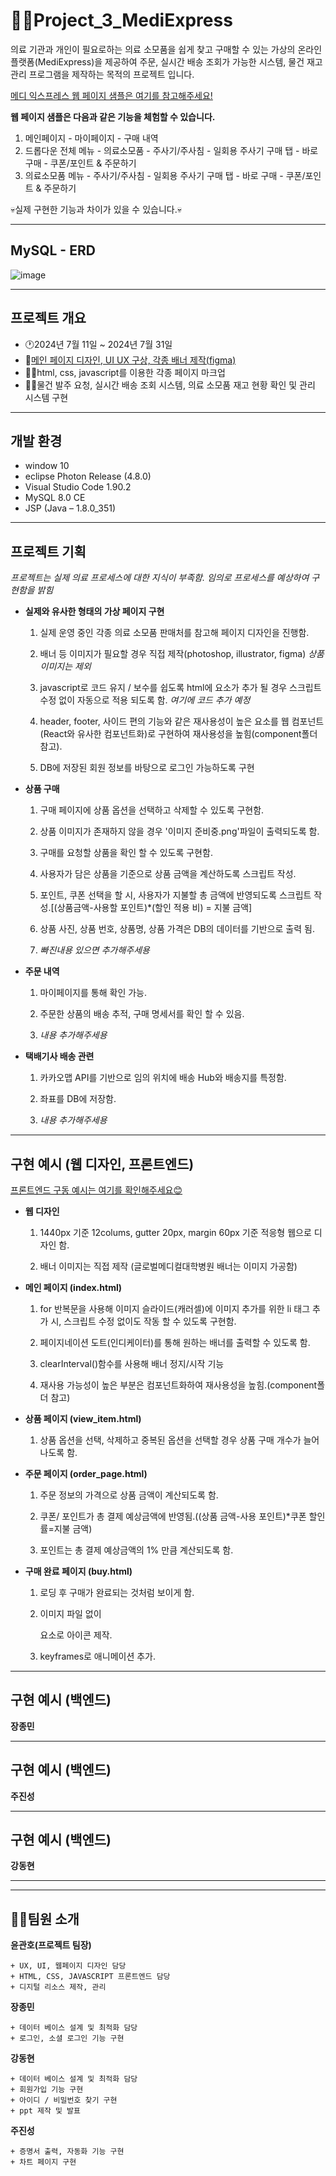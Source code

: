 # 👨‍⚕️Project_3_MediExpress

의료 기관과 개인이 필요로하는 의료 소모품을 쉽게 찾고 구매할 수 있는 가상의 온라인 플랫폼(MediExpress)을 제공하여
주문, 실시간 배송 조회가 가능한 시스템, 물건 재고 관리 프로그램을 제작하는 목적의 프로젝트 입니다.

[메디 익스프레스 웹 페이지 샘플은 여기를 참고해주세요!](https://gwanhoyun.github.io/mediExpress/)

**웹 페이지 샘플은 다음과 같은 기능을 체험할 수 있습니다.**

1. 메인페이지 - 마이페이지 - 구매 내역
2. 드롭다운 전체 메뉴 - 의료소모품 - 주사기/주사침 - 일회용 주사기 구매 탭 - 바로 구매 - 쿠폰/포인트 & 주문하기
3. 의료소모품 메뉴 - 주사기/주사침 - 일회용 주사기 구매 탭 - 바로 구매 - 쿠폰/포인트 & 주문하기
   
💀실제 구현한 기능과 차이가 있을 수 있습니다.💀

- - - - -
## MySQL - ERD
![image](https://github.com/user-attachments/assets/fe01994a-7316-41ca-8ac9-8ea245aa79cd)
- - - - -

## 프로젝트 개요

  + 🕐2024년 7월 11일 ~ 2024년 7월 31일
  + 🎨[메인 페이지 디자인, UI UX 구상, 각종 배너 제작(figma)](https://www.figma.com/proto/ABf8mOFiQsLmuNjab4TIw7/Untitled?node-id=0-1&t=uRDSQF3MbhAuHNfd-1)
  + 👨‍💻html, css, javascript를 이용한 각종 페이지 마크업
  + 👨‍💻물건 발주 요청, 실시간 배송 조회 시스템, 의료 소모품 재고 현황 확인 및 관리 시스템 구현
  
- - - - -
## 개발 환경

  + window 10
  + eclipse Photon Release (4.8.0)
  + Visual Studio Code 1.90.2
  + MySQL 8.0 CE
  + JSP (Java – 1.8.0_351)

- - - - -

## 프로젝트 기획

*프로젝트는 실제 의료 프로세스에 대한 지식이 부족함. 임의로 프로세스를 예상하여 구현함을 밝힘*

  + **실제와 유사한 형태의 가상 페이지 구현**
   
      1. 실제 운영 중인 각종 의료 소모품 판매처를 참고해 페이지 디자인을 진행함.

      2. 배너 등 이미지가 필요할 경우 직접 제작(photoshop, illustrator, figma) *상품 이미지는 제외*

      3. javascript로 코드 유지 / 보수를 쉽도록 html에 요소가 추가 될 경우 스크립트 수정 없이 자동으로 적용 되도록 함.
                *여기에 코드 추가 예정*

      5. header, footer, 사이드 편의 기능와 같은 재사용성이 높은 요소를 웹 컴포넌트(React와 유사한 컴포넌트화)로 구현하여 재사용성을 높힘(component폴더 참고).

      6. DB에 저장된 회원 정보를 바탕으로 로그인 가능하도록 구현
   
  + **상품 구매**
   
      1. 구매 페이지에 상품 옵션을 선택하고 삭제할 수 있도록 구현함.

      2. 상품 이미지가 존재하지 않을 경우 '이미지 준비중.png'파일이 출력되도록 함.

      3. 구매를 요청할 상품을 확인 할 수 있도록 구현함.

      4. 사용자가 담은 상품을 기준으로 상품 금액을 계산하도록 스크립트 작성.

      5. 포인트, 쿠폰 선택을 할 시, 사용자가 지불할 총 금액에 반영되도록 스크립트 작성.[(상품금액-사용할 포인트)*(할인 적용 비) = 지불 금액]

      6. 상품 사진, 상품 번호, 상품명, 상품 가격은 DB의 데이터를 기반으로 출력 됨.

      7. *빠진내용 있으면 추가해주세용*
      
  + **주문 내역**
   
      1. 마이페이지를 통해 확인 가능.

      2. 주문한 상품의 배송 추적, 구매 명세서를 확인 할 수 있음.

      3. *내용 추가해주세용*
      
  + **택배기사 배송 관련**
       
      1. 카카오맵 API를 기반으로 임의 위치에 배송 Hub와 배송지를 특정함.

      2. 좌표를 DB에 저장함.

      3. *내용 추가해주세용*

    
- - - - -

## 구현 예시 (웹 디자인, 프론트엔드)

[프론트엔드 구동 예시는 여기를 확인해주세요😊](https://gwanhoyun.github.io/mediExpress/)

  + **웹 디자인**
  
    1. 1440px 기준 12colums, gutter 20px, margin 60px 기준 적응형 웹으로 디자인 함.

    2. 배너 이미지는 직접 제작 (글로벌메디컬대학병원 배너는 이미지 가공함)
    
  + **메인 페이지 (index.html)**

    1. for 반복문을 사용해 이미지 슬라이드(캐러셀)에 이미지 추가를 위한 li 태그 추가 시, 스크립트 수정 없이도 작동 할 수 있도록 구현함.

    2. 페이지네이션 도트(인디케이터)를 통해 원하는 배너를 출력할 수 있도록 함.

    3. clearInterval()함수를 사용해 배너 정지/시작 기능

    4. 재사용 가능성이 높은 부분은 컴포넌트화하여 재사용성을 높힘.(component폴더 참고)
   
  + **상품 페이지 (view_item.html)**

    1. 상품 옵션을 선택, 삭제하고 중복된 옵션을 선택할 경우 상품 구매 개수가 늘어나도록 함.
   
  + **주문 페이지 (order_page.html)**

    1. 주문 정보의 가격으로 상품 금액이 계산되도록 함.

    2. 쿠폰/ 포인트가 총 결제 예상금액에 반영됨.((상품 금액-사용 포인트)*쿠폰 할인률=지불 금액)

    3. 포인트는 총 결제 예상금액의 1% 만큼 계산되도록 함.

  + **구매 완료 페이지 (buy.html)**

    1. 로딩 후 구매가 완료되는 것처럼 보이게 함.

    2. 이미지 파일 없이 <div>요소로 아이콘 제작.

    3. keyframes로 애니메이션 추가.

- - - - -
## 구현 예시 (백엔드)

**장종민** 

- - - - -
## 구현 예시 (백엔드)

**주진성** 


- - - - -
  ## 구현 예시 (백엔드)

**강동현** 


- - - - - 

- - - - -

## 🤸‍♂️팀원 소개

  **윤관호(프로젝트 팀장)**
  
    + UX, UI, 웹페이지 디자인 담당
    + HTML, CSS, JAVASCRIPT 프론트엔드 담당
    + 디지털 리소스 제작, 관리
      
  **장종민**
  
    + 데이터 베이스 설계 및 최적화 담당
    + 로그인, 소셜 로그인 기능 구현
      
  **강동현**
  
    + 데이터 베이스 설계 및 최적화 담당
    + 회원가입 기능 구현
    + 아이디 / 비밀번호 찾기 구현
    + ppt 제작 및 발표
 
  **주진성**
  
    + 증명서 출력, 자동화 기능 구현
    + 차트 페이지 구현
    
